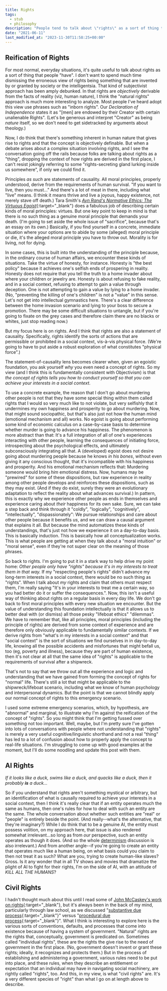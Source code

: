 ```yaml
---
title: Rights
tags:
  - stub
  - philosophy
description: "People tend to talk about \"rights\" as a sort of thing that people possess, often forgetting the concept's proper origin in identifying the causality of achieving one's interests in a social context."
date: "2021-06-11"
last_modified_at: "2023-11-30T11:58:25+00:00"
---
```


## Reification of Rights

For most normal, everyday situations, it's quite useful to talk about rights as a sort of thing that people "have". I don't want to spend much time dismissing the erroneous view of rights being something that are invented by or granted by society or the intelligentsia. That kind of subjectivist approach has been amply debunked. In that rights are _objectively_ derivable from the facts of reality (viz, human nature), I think the "natural rights" approach is much more interesting to analyze. Most people I've heard adopt this view use phrases such as "inborn rights". Our _Declaration of Independence_ states it as "[men] are endowed by their Creator with certain unalienable Rights". (Let's be generous and interpret "Creator" as being _nature_ itself, so we don't need to get sidetracked by arguments about theology.)

Now, I do think that there's something inherent in human nature that gives rise to rights and that the concept is objectively definable. But when a debate arises about a complex situation involving rights, and I see the conversation going off the rails because folks are talking about rights as a "thing", dropping the context of how rights are derived in the first place, I can't resist jokingly referring to some "rights-secreting gland lurking inside us somewhere", if only we could find it.

Principles _as such_ are statements of causality. All moral principles, properly understood, derive from the requirements of human survival. "If you want to live, then you must..." And there's a lot of meat in there, including what "live" means. (I think it means thrive and live a joyous, happy existence, not merely stave off death.) Tara Smith's [_Ayn Rand's Normative Ethics: The Virtuous Egoist_](https://smile.amazon.com/dp/B00INYGFWM/){:target="&lowbar;blank"} does a fabulous job of describing certain kinds of moral principles: virtues. But one key point to keep in mind is that there is no such thing as a genuine moral principle that demands your death. (I'm going to set aside the whole issue of "sacrifice", because that's an essay on its own.) Basically, if you find yourself in a concrete, immediate situation where your options are to abide by some (alleged) moral principle or die, it's the alleged moral principle you have to throw out. Morality is for living, not for dying.

In some cases, this is built into the understanding of the principle because, in the ordinary course of human affairs, we encounter these kinds of situations. Take the virtue of honesty, for instance. Honesty is "the best policy" because it achieves one's selfish ends of prospering in reality. Honesty does not require that you tell the truth to a home invader about where your children or jewelry are. Honesty is about refusing to fake reality, and in a social context, refusing to attempt to gain a value through deception. One is not attempting to gain a value by lying to a home invader. (No, "preventing the killing of one's children" is not a "value" in this sense. Let's not get into intellectual gymnastics here. There's a clear difference between the home invasion scenario and lying to your boss to secure a promotion. There may be some difficult situations to untangle, but if you're going to fixate on the grey cases and therefore claim there are no blacks or whites, just stop reading now.)

But my focus here is on rights. And I think that rights are also a statement of causality. Specifically, rights identify the sorts of actions that are permissible or prohibited in a social context, vis-à-vis physical force. (We're going to have to put aside a robust exploration of what constitutes "physical force".)

The statement-of-causality lens becomes clearer when, given an egoistic foundation, you ask yourself _why_ you even need a concept of rights. So my view (and I think this is fundamentally consistent with Objectivism) is that _the concept of rights tells you how to conduct yourself so that you can achieve your interests in a social context_.

To use a concrete example, the reason that I don't go about murdering other people is not that they have some special thing within them called rights that I would so very much like to not violate, but very selfishly that it undermines my own happiness and prosperity to go about murdering. Now, that might sound sociopathic, but that's also just not how the human mind (emotional mechanism and all) works. No egoist is going about performing some kind of economic calculus on a case-by-case basis to determine whether murder is going to advance his happiness. The phenomenon is more abstract than that: It's a full integration of all of one's experiences interacting with other people, learning the consequences of initiating force, introspecting about the psychological effects, and ultimately subconsciously integrating all that. A (developed) egoist does not desire going about murdering people because he knows _in his bones_, without even giving it any conscious thought, that it's incompatible with his happiness and prosperity. And his emotional mechanism reflects that: Murdering someone would bring _him_ emotional distress. Now, humans may be "prewired" for some of these dispositions, but raw experience in reality among other people develops and reinforces these dispositions, such as they may exist. (And if they do exist, surely they were an evolutionary adaptation to reflect the reality about what advances survival.) In pattern, this is exactly why we experience other people as ends in themselves and experience caring about _their_ happiness for its own sake. Sure, we can take a step back and think through it "coldly", "logically", "cognitively", "intellectually", "dispassionately": We pursue relationships and care about other people because it benefits _us_, and we can draw a causal argument that explains it all. But because the mind automatizes these kinds of understandings, that's just not how we experience it on a day-to-day basis. This is basically induction. This is basically how all conceptualization works. This is what people are getting at when they talk about a "moral intuition" or "moral sense", even if they're not super clear on the meaning of those phrases.

So back to rights. I'm going to put it in a stark way to help drive my point home: _Other people only have "rights" because it's in my interests to treat them in that way._ If my "respecting people's rights" didn't advance my long-term interests in a social context, there would be no such thing as "rights". When I talk about _my_ rights and claim that others must respect them, I'm really saying "It's in your interests to treat me a certain way, so you had better do it or suffer the consequences.". Now, this isn't a useful way of thinking about rights on a regular basis in every day life. We don't go back to first moral principles with every new situation we encounter. But the value of understanding this foundation intellectually is that it allows us to better deal with (or dismiss) all those pesky "lifeboat ethics" "dilemmas". We have to remember that, like all principles, moral principles (including the principle of rights) are derived from some context of experience and are therefore only obviously applicable to fundamentally similar contexts. If we derive rights from "what's in my interests in a social context" and that "social context" is the sort of situations we find ourselves in in day-to-day life, knowing all the possible accidents and misfortunes that might befall us, too (eg, poverty and illness), because they are part of human existence, then it's not clear at all that the same idea of "rights" is applicable to the requirements of survival after a shipwreck.

That's not to say that we throw out all the experience and logic and understanding that we have gained from forming the concept of rights for "normal" life. There's still a lot that might be applicable to the shipwreck/lifeboat scenario, including what we know of human psychology and interpersonal dynamics. But the point is that we cannot blindly apply our normal concept of rights to this emergency scenario.

I used some extreme emergency scenarios, which, by hypothesis, are "abnormal" and marginal, to illustrate why I'm against the reification of the concept of "rights". So you might think that I'm getting fussed over something not too important. Well, maybe, but I'm pretty sure I've gotten into lots of conversations with people where not understanding that "rights" is merely a very useful cognitive/linguistic shorthand and not a real "thing" has led to a lot of confusion about how to properly apply the concept to real-life situations. I'm struggling to come up with good examples at the moment, but I'll do some noodling and update this post with them.

## AI Rights

_If it looks like a duck, swims like a duck, and quacks like a duck, then it probably **is** a duck..._

So if you understand that rights aren't something mystical or arbitrary, but an identification of what is causally required to achieve your interests in a social context, then I think it's really clear that if an entity operates much the same as humans, then one's rules for how to deal with such an entity are the same. The whole conversation about whether such entities are "real" or "people" is entirely beside the point. (And really--what's the alternative, that they're imaginary?) While I do think that to be a genuine AI, the entity must possess volition, on my approach here, that issue is also rendered somewhat irrelevant...so long as from _our_ perspective, such an entity operates as though it does. (And so the whole [determinism](/determinism/) discussion is also irrelevant.) And from another angle--if you're going to create an entity that operates much like a human being, on what basis could you claim to then not treat it as such? What are you, trying to create human-like slaves? Gross. Is it any wonder that in all TV shows and movies that dramatize the plight of AI to fight for their rights, I'm on the side of AI, with an attitude of _KILL ALL THE HUMANS_?

## Civil Rights

I hadn't thought much about this until I read some of [John McCaskey's work on rights](https://www.johnmccaskey.com/tag/rights/){:target="&lowbar;blank"}, but it's always been in the back of my mind, particularly through law school, as we discussed "[substantive due process](https://en.wikipedia.org/wiki/Substantive_due_process){:target="&lowbar;blank"}" versus "[procedural due process](https://en.wikipedia.org/wiki/Procedural_due_process){:target="&lowbar;blank"}". What I think is interesting to explore here is the various sorts of conventions, defaults, and processes that come into existence because of having a system of government. "Natural" rights are the rights that, conceptually, government is predicated on. Sometimes called "individual rights", these are the rights the give rise to the need of government in the first place. (No, government doesn't invent or grant these rights; ideally, it recognizes and protects them.) But in the process of establishing and administering a government, various rules need to be put into place, and these rules, when they describe an entitlement or expectation that an individual may have in navigating social machinery, are rightly called "rights", too. And this, in my view, is what "civil rights" are. It's a very different species of "right" than what I go on at length above to describe.
